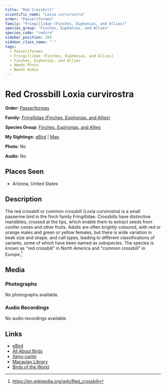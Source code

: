```yaml
---
title: "Red Crossbill"
scientific_name: "Loxia curvirostra"
order: "Passeriformes"
family: "Fringillidae (Finches, Euphonias, and Allies)"
species_group: "Finches, Euphonias, and Allies"
species_code: "redcro"
sidebar_position: 284
sidebar_class_name: " "
tags: 
  - Passeriformes
  - Fringillidae (Finches, Euphonias, and Allies)
  - Finches, Euphonias, and Allies
  - Needs Photo
  - Needs Audio
---
```


# Red Crossbill <span className='sci_name'>Loxia curvirostra</span>

**Order:** [Passeriformes](/tags/passeriformes)

**Family:** [Fringillidae (Finches, Euphonias, and Allies)](/tags/fringillidae-finches-euphonias-and-allies)

**Species Group:** [Finches, Euphonias, and Allies](/tags/finches-euphonias-and-allies)

**My Sightings:** [eBird](https://ebird.org/lifelist?r=world&time=life&spp=redcro) | [Map](/map?species_code=redcro)

**Photo**: No 

**Audio**: No

## Places Seen

* Arizona, United States

## Description
The red crossbill or common crossbill (Loxia curvirostra) is a small passerine bird in the finch family Fringillidae. Crossbills have distinctive mandibles, crossed at the tips, which enable them to extract seeds from conifer cones and other fruits.
Adults are often brightly coloured, with red or orange males and green or yellow females, but there is wide variation in beak size and shape, and call types, leading to different classifications of variants, some of which have been named as subspecies. The species is known as "red crossbill" in North America and "common crossbill" in Europe.[^1]

[^1]: https://en.wikipedia.org/wiki/Red_crossbill

## Media
### Photographs
No photographs available.

### Audio Recordings
No audio recordings available.

## Links
* [eBird](https://ebird.org/species/redcro) 
* [All About Birds](https://www.allaboutbirds.org/guide/redcro) 
* [Xeno-canto](https://www.xeno-canto.org/species/loxia-curvirostra) 
* [Macaulay Library](https://search.macaulaylibrary.org/catalog?taxonCode=redcro&sort=rating_rank_desc)
* [Birds of the World](https://birdsoftheworld.org/bow/species/redcro)
